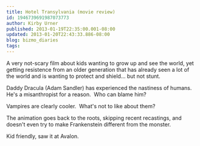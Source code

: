 ```yaml
---
title: Hotel Transylvania (movie review)
id: 1946739691987073773
author: Kirby Urner
published: 2013-01-19T22:35:00.001-08:00
updated: 2013-01-20T22:43:33.886-08:00
blog: bizmo_diaries
tags: 
---
```


A very not-scary film about kids wanting to grow up and see the world, yet getting resistence from an older generation that has already seen a lot of the world and is wanting to protect and shield... but not stunt.

Daddy Dracula (Adam Sandler) has experienced the nastiness of humans.  He's a misanthropist for a reason.  Who can blame him?

Vampires are clearly cooler.  What's not to like about them?

The animation goes back to the roots, skipping recent recastings, and doesn't even try to make Frankenstein different from the monster.

Kid friendly, saw it at Avalon.